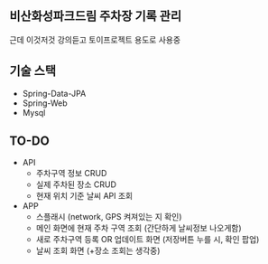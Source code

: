 ## 비산화성파크드림 주차장 기록 관리
근데 이것저것 강의듣고 토이프로젝트 용도로 사용중

## 기술 스택
* Spring-Data-JPA
* Spring-Web
* Mysql

## TO-DO
* API
  * 주차구역 정보 CRUD
  * 실제 주차된 장소 CRUD
  * 현재 위치 기준 날씨 API 조회
* APP
  * 스플래시 (network, GPS 켜져있는 지 확인)
  * 메인 화면에 현재 주차 구역 조회 (간단하게 날씨정보 나오게함)
  * 새로 주차구역 등록 OR 업데이트 화면 (저장버튼 누를 시, 확인 팝업)
  * 날씨 조회 화면 (+장소 조회는 생각중) 

